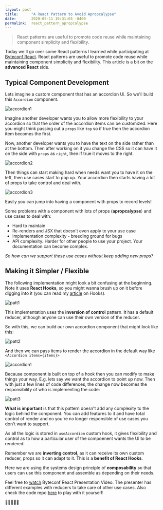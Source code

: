 ```yaml
---
layout: post
title:      "A React Pattern to Avoid Apropcalypse"
date:       2020-05-11 19:31:03 -0400
permalink:  react_pattern_apropcalypse
---
```


> React patterns are useful to promote code reuse while maintaining component simplicity and flexibility.

Today we'll go over some React patterns I learned while participating at [Byteconf React](https://www.bytesized.xyz/react-2020). React patterns are useful to promote code reuse while maintaining component simplicity and flexibility. This article is a bit on the **advanced React** side.

## Typical Component Development

Lets imagine a custom component that has an accordion UI. So we'll build this `Accordion` component.

![accordion1](https://user-images.githubusercontent.com/15071636/80917534-37eff300-8d25-11ea-95a5-cc4853fafd34.png)

Imagine another developer wants you to allow more flexibility to your accordion so that the order of the accordion items can be customized. Here you might think passing out a `props` like `top` so if true then the accordion item becomes the first.

Now, another developer wants you to have the text on the side rather than at the bottom. Then after working on it you change the CSS so it can have it on the side with `props` as `right`, then if true it moves to the right.

![accordion2](https://user-images.githubusercontent.com/15071636/80917657-25c28480-8d26-11ea-804f-993e9ecc2401.png)

Then things can start making hard when needs want you to have it on the left, then use cases start to pop up. Your accordion then starts having a lot of props to take control and deal with.

![accordion3](https://user-images.githubusercontent.com/15071636/80917860-34f60200-8d27-11ea-9d11-89786a2ee2cd.png)

Easily you can jump into having a component with props to record levels!

Some problems with a component with lots of props (**apropcalypse**) and use cases to deal with:
- Hard to maintain
- Re-renders and JSX that doesn't even apply to your use case
- Implementation complexity - breeding ground for bugs
- API complexity. Harder for other people to use your project. Your documentation can become complex.

*So how can we support these use cases without keep adding new props?*

## Making it Simpler / Flexible

The following implementation might look a bit confusing at the beginning. Note it uses **React Hooks**, so you might wanna brush up on it before digging into it (you can read my [article](https://medium.com/swlh/learning-about-react-hooks-a-coffee-lover-perspective-c699f699fb3d) on Hooks).

![patt1](https://user-images.githubusercontent.com/15071636/80918025-61f6e480-8d28-11ea-9816-3efd1896dd19.png)

This implementation uses the **inversion of control** pattern. It has a default reducer, although anyone can use their own version of the reducer. 

So with this, we can build our own accordion component that might look like this:

![patt2](https://user-images.githubusercontent.com/15071636/80918255-9fa83d00-8d29-11ea-8dd4-4e4c12394d71.png)

And then we can pass items to render the accordion in the default way like `<Accordion items={items}>`

![accordion1](https://user-images.githubusercontent.com/15071636/80917534-37eff300-8d25-11ea-95a5-cc4853fafd34.png)


Because component is built on top of a hook then you can modify to make things your way. E.g. lets say we want the accordion to point up now. Then with just a few lines of code differences, the change now becomes the responsibility of who is implementing the code:

![patt3](https://user-images.githubusercontent.com/15071636/80918517-0d089d80-8d2b-11ea-9f19-bf77ce144750.png)

**What is important** is that this pattern doesn't add any complexity to the logic behind the component. You can add features to it and have total control of render and no you're no longer responsible of use cases you don't want to support.

As all the logic is stored in `useAccordion` custom hook, it gives flexibility and control as to how a particular user of the compoenent wants the UI to be rendered.

Remember we are **inverting control**, as it can receive its own custom reducer, props so it can adapt to it. This is a **benefit of React Hooks**.

Here we are using the systems design principle of **composability** so that users can use this component and assemble as depending on their needs.

Feel free to [watch](https://youtu.be/MEeZLM1XVLI?t=1884) Byteconf React Presentation Video. The presenter has different examples with reducers to take care of other use cases. Also check the code repo [here](https://github.com/kentcdodds/simply-react) to play with it yourself!

👋🏼👋🏼🚀
